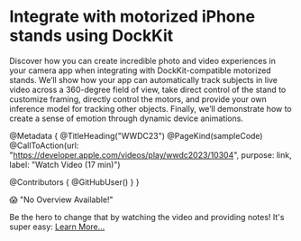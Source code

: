 # Integrate with motorized iPhone stands using DockKit

Discover how you can create incredible photo and video experiences in your camera app when integrating with DockKit-compatible motorized stands. We’ll show how your app can automatically track subjects in live video across a 360-degree field of view, take direct control of the stand to customize framing, directly control the motors, and provide your own inference model for tracking other objects. Finally, we’ll demonstrate how to create a sense of emotion through dynamic device animations.

@Metadata {
   @TitleHeading("WWDC23")
   @PageKind(sampleCode)
   @CallToAction(url: "https://developer.apple.com/videos/play/wwdc2023/10304", purpose: link, label: "Watch Video (17 min)")

   @Contributors {
      @GitHubUser(<replace this with your GitHub handle>)
   }
}

😱 "No Overview Available!"

Be the hero to change that by watching the video and providing notes! It's super easy:
 [Learn More…](https://wwdcnotes.com/documentation/wwdcnotes/contributing)
